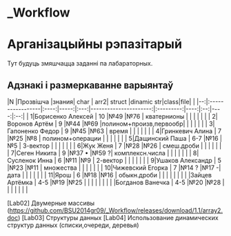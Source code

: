 # _Workflow
# Арганізацыйны рэпазітарый

Тут будуць змяшчацца  заданні па лабараторных.

## Адзнакі і размеркаванне варыянтаў


|N  |Прозвішча         |знания| char | arr2|     struct            |dinamic str|class|file|     |
|--:|:-----------------|:----:|-----:|:---:|----------------------:|:---------:|----:|:--:|----:|:--:|
|  1|Борисенко Алексей |  10  |№49   |№76  | кватернионы           |           |     |    |     |    |
|  2|Воронов Артём     |  9   |№44   |№69  |полином+произв,первообр|           |     |    |     |    |
|  3|Гапоненко Федор   |  9   |№45   |№63  | время                 |           |     |    |     |    |
|  4|Гринкевич Алина   |  7   |№25   |№8   | полином+операции      |           |     |    |     |    |
|  5|Дащинский Паша    |  6-7 |№16   |№5   | 3-вектор              |           |     |    |     |    |
|  6|Жук Женя          |  7   |№28   |№26  | смеш.дроби            |           |     |    |     |    |
|  7|Сеген Никита      |  9   |№37 • |№59 ?| комплексн.числа       |           |     |    |     |    |
|  8|Сусленок Инна     |  6   |№11   |№9   | 2-вектор              |           |     |    |     |    |
|  9|Ушаков Александр  |  5   |№23   |№11  | множества             |           |     |    |     |    |
| 10|Чижевский Егорка  |  7   |№14 ? |№17 -| дата                  |           |     |    |     |    |
| 11|Ярош              |  6   |№18   |№16  | обыкн.дроби           |           |     |    |     |    |
|
|   |Зайцев Артёмка    |  4-5 |№19   |№25  |      |       |     |    |     |    |
|   |Богданов Ванечка  |  4-5 |№20   |№28  |      |       |     |    |     |    |

[Lab02] Двумерные массивы (https://github.com/BSU2014gr09/_Workflow/releases/download/1.1/array2.doc)
[Lab03] Структуры данных 
[Lab04] Использование динамических структур данных (списки,очереди, деревья)


